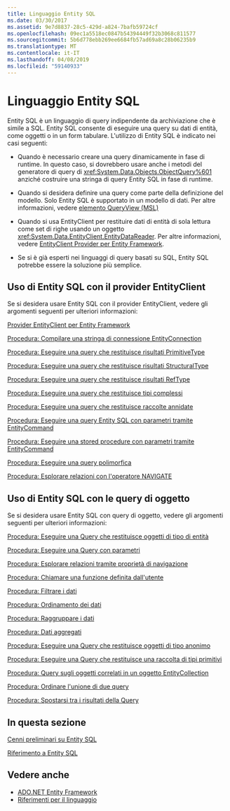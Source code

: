 ```yaml
---
title: Linguaggio Entity SQL
ms.date: 03/30/2017
ms.assetid: 9e7d8837-28c5-429d-a824-7bafb59724cf
ms.openlocfilehash: 09ec1a5518ec0847b54394449f32b3068c811577
ms.sourcegitcommit: 5b6d778ebb269ee6684fb57ad69a8c28b06235b9
ms.translationtype: MT
ms.contentlocale: it-IT
ms.lasthandoff: 04/08/2019
ms.locfileid: "59140933"
---
```

# <a name="entity-sql-language"></a>Linguaggio Entity SQL
Entity SQL è un linguaggio di query indipendente da archiviazione che è simile a SQL. Entity SQL consente di eseguire una query su dati di entità, come oggetti o in un form tabulare. L'utilizzo di Entity SQL è indicato nei casi seguenti:  
  
-   Quando è necessario creare una query dinamicamente in fase di runtime. In questo caso, si dovrebbero usare anche i metodi del generatore di query di <xref:System.Data.Objects.ObjectQuery%601> anziché costruire una stringa di query Entity SQL in fase di runtime.  
  
-   Quando si desidera definire una query come parte della definizione del modello. Solo Entity SQL è supportato in un modello di dati. Per altre informazioni, vedere [elemento QueryView (MSL)](/ef/ef6/modeling/designer/advanced/edmx/msl-spec#queryview-element-msl)  
  
-   Quando si usa EntityClient per restituire dati di entità di sola lettura come set di righe usando un oggetto <xref:System.Data.EntityClient.EntityDataReader>. Per altre informazioni, vedere [EntityClient Provider per Entity Framework](../../../../../../docs/framework/data/adonet/ef/entityclient-provider-for-the-entity-framework.md).  
  
-   Se si è già esperti nei linguaggi di query basati su SQL, Entity SQL potrebbe essere la soluzione più semplice.  
  
## <a name="using-entity-sql-with-the-entityclient-provider"></a>Uso di Entity SQL con il provider EntityClient  
 Se si desidera usare Entity SQL con il provider EntityClient, vedere gli argomenti seguenti per ulteriori informazioni:  
  
 [Provider EntityClient per Entity Framework](../../../../../../docs/framework/data/adonet/ef/entityclient-provider-for-the-entity-framework.md)  
  
 [Procedura: Compilare una stringa di connessione EntityConnection](../../../../../../docs/framework/data/adonet/ef/how-to-build-an-entityconnection-connection-string.md)  
  
 [Procedura: Eseguire una query che restituisce risultati PrimitiveType](../../../../../../docs/framework/data/adonet/ef/how-to-execute-a-query-that-returns-primitivetype-results.md)  
  
 [Procedura: Eseguire una query che restituisce risultati StructuralType](../../../../../../docs/framework/data/adonet/ef/how-to-execute-a-query-that-returns-structuraltype-results.md)  
  
 [Procedura: Eseguire una query che restituisce risultati RefType](../../../../../../docs/framework/data/adonet/ef/how-to-execute-a-query-that-returns-reftype-results.md)  
  
 [Procedura: Eseguire una query che restituisce tipi complessi](../../../../../../docs/framework/data/adonet/ef/how-to-execute-a-query-that-returns-complex-types.md)  
  
 [Procedura: Eseguire una query che restituisce raccolte annidate](../../../../../../docs/framework/data/adonet/ef/how-to-execute-a-query-that-returns-nested-collections.md)  
  
 [Procedura: Eseguire una query Entity SQL con parametri tramite EntityCommand](../../../../../../docs/framework/data/adonet/ef/how-to-execute-a-parameterized-entity-sql-query-using-entitycommand.md)  
  
 [Procedura: Eseguire una stored procedure con parametri tramite EntityCommand](../../../../../../docs/framework/data/adonet/ef/how-to-execute-a-parameterized-stored-procedure-using-entitycommand.md)  
  
 [Procedura: Eseguire una query polimorfica](../../../../../../docs/framework/data/adonet/ef/how-to-execute-a-polymorphic-query.md)  
  
 [Procedura: Esplorare relazioni con l'operatore NAVIGATE](../../../../../../docs/framework/data/adonet/ef/how-to-navigate-relationships-with-the-navigate-operator.md)  
  
## <a name="using-entity-sql-with-object-queries"></a>Uso di Entity SQL con le query di oggetto  
 Se si desidera usare Entity SQL con query di oggetto, vedere gli argomenti seguenti per ulteriori informazioni:  
  
 [Procedura: Eseguire una Query che restituisce oggetti di tipo di entità](https://docs.microsoft.com/previous-versions/dotnet/netframework-4.0/bb738694(v=vs.100))  
  
 [Procedura: Eseguire una Query con parametri](https://docs.microsoft.com/previous-versions/dotnet/netframework-4.0/bb738521(v=vs.100))  
  
 [Procedura: Esplorare relazioni tramite proprietà di navigazione](https://docs.microsoft.com/previous-versions/dotnet/netframework-4.0/bb896321(v=vs.100))  
  
 [Procedura: Chiamare una funzione definita dall'utente](https://docs.microsoft.com/previous-versions/dotnet/netframework-4.0/dd490951(v=vs.100))  
  
 [Procedura: Filtrare i dati](https://docs.microsoft.com/previous-versions/dotnet/netframework-4.0/cc716755(v=vs.100))  
  
 [Procedura: Ordinamento dei dati](https://docs.microsoft.com/previous-versions/dotnet/netframework-4.0/cc716784(v=vs.100))  
  
 [Procedura: Raggruppare i dati](https://docs.microsoft.com/previous-versions/dotnet/netframework-4.0/bb896341(v=vs.100))  
  
 [Procedura: Dati aggregati](https://docs.microsoft.com/previous-versions/dotnet/netframework-4.0/cc716738(v=vs.100))  
  
 [Procedura: Eseguire una Query che restituisce oggetti di tipo anonimo](https://docs.microsoft.com/previous-versions/dotnet/netframework-4.0/bb738512(v=vs.100))  
  
 [Procedura: Eseguire una Query che restituisce una raccolta di tipi primitivi](https://docs.microsoft.com/previous-versions/dotnet/netframework-4.0/bb738451(v=vs.100))  
  
 [Procedura: Query sugli oggetti correlati in un oggetto EntityCollection](https://docs.microsoft.com/previous-versions/dotnet/netframework-4.0/cc716708(v=vs.100))  
  
 [Procedura: Ordinare l'unione di due query](https://docs.microsoft.com/previous-versions/dotnet/netframework-4.0/bb896299(v=vs.100))  
  
 [Procedura: Spostarsi tra i risultati della Query](https://docs.microsoft.com/previous-versions/dotnet/netframework-4.0/bb738702(v=vs.100))  
  
## <a name="in-this-section"></a>In questa sezione  
 [Cenni preliminari su Entity SQL](../../../../../../docs/framework/data/adonet/ef/language-reference/entity-sql-overview.md)  
  
 [Riferimento a Entity SQL](../../../../../../docs/framework/data/adonet/ef/language-reference/entity-sql-reference.md)  
  
## <a name="see-also"></a>Vedere anche

- [ADO.NET Entity Framework](../../../../../../docs/framework/data/adonet/ef/index.md)
- [Riferimenti per il linguaggio](../../../../../../docs/framework/data/adonet/ef/language-reference/index.md)
